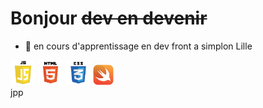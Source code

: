 # Bonjour ~~dev en devenir~~ 

- 🔭 en cours d'apprentissage en  dev front a simplon Lille 

<div>
 <img src="js.png" alt="" height="40px" width="40px">
 <img src="html.png" alt="" height="40px" width="40px">
 <img src="css.png" alt="" height="40px" width="40px">
 <img src="swift.png" alt="" height="33px" width="33px">
</div>
jpp

